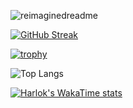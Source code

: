 <p><img src="https://myreadme.vercel.app/api/embed/ZainnQureshii?panels=userstatistics,toprepositories,toplanguages,commitgraph" alt="reimaginedreadme" /></p>



[![GitHub Streak](https://github-readme-streak-stats.herokuapp.com?user=ZainnQureshii&theme=dark&card_width=1000)](https://git.io/streak-stats)

<p></p>

[![trophy](https://github-profile-trophy.vercel.app/?username=ZainnQureshii)](https://github.com/ryo-ma/github-profile-trophy)

<p></p>
<!-- [![Top Langs](https://github-readme-stats.vercel.app/api/top-langs/?username=ZainnQureshii)](https://github.com/ZainnQureshii/github-readme-stats)  -->

![Top Langs](https://github-readme-stats.vercel.app/api/top-langs?username=ZainnQureshii&show_icons=true&locale=en&layout=compact)

<p></p>

[![Harlok's WakaTime stats](https://github-readme-stats.vercel.app/api/wakatime?username=ZainnQureshii)](https://github.com/ZainnQureshii)
<!--
### Hi there 👋
**ZainnQureshii/ZainnQureshii** is a ✨ _special_ ✨ repository because its `README.md` (this file) appears on your GitHub profile.

Here are some ideas to get you started:

- 🔭 I’m currently working on ...
- 🌱 I’m currently learning ...
- 👯 I’m looking to collaborate on ...
- 🤔 I’m looking for help with ...
- 💬 Ask me about ...
- 📫 How to reach me: ...
- 😄 Pronouns: ...
- ⚡ Fun fact: ...
-->

